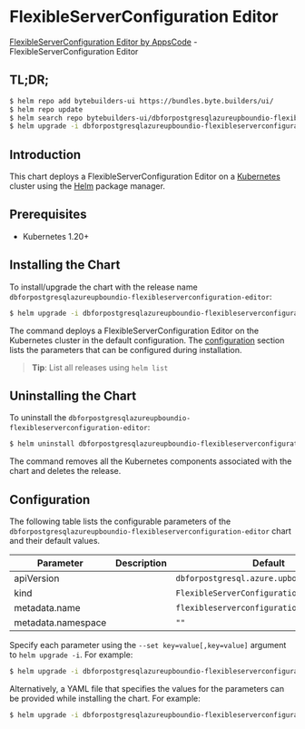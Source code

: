 # FlexibleServerConfiguration Editor

[FlexibleServerConfiguration Editor by AppsCode](https://byte.builders) - FlexibleServerConfiguration Editor

## TL;DR;

```bash
$ helm repo add bytebuilders-ui https://bundles.byte.builders/ui/
$ helm repo update
$ helm search repo bytebuilders-ui/dbforpostgresqlazureupboundio-flexibleserverconfiguration-editor --version=v0.4.18
$ helm upgrade -i dbforpostgresqlazureupboundio-flexibleserverconfiguration-editor bytebuilders-ui/dbforpostgresqlazureupboundio-flexibleserverconfiguration-editor -n default --create-namespace --version=v0.4.18
```

## Introduction

This chart deploys a FlexibleServerConfiguration Editor on a [Kubernetes](http://kubernetes.io) cluster using the [Helm](https://helm.sh) package manager.

## Prerequisites

- Kubernetes 1.20+

## Installing the Chart

To install/upgrade the chart with the release name `dbforpostgresqlazureupboundio-flexibleserverconfiguration-editor`:

```bash
$ helm upgrade -i dbforpostgresqlazureupboundio-flexibleserverconfiguration-editor bytebuilders-ui/dbforpostgresqlazureupboundio-flexibleserverconfiguration-editor -n default --create-namespace --version=v0.4.18
```

The command deploys a FlexibleServerConfiguration Editor on the Kubernetes cluster in the default configuration. The [configuration](#configuration) section lists the parameters that can be configured during installation.

> **Tip**: List all releases using `helm list`

## Uninstalling the Chart

To uninstall the `dbforpostgresqlazureupboundio-flexibleserverconfiguration-editor`:

```bash
$ helm uninstall dbforpostgresqlazureupboundio-flexibleserverconfiguration-editor -n default
```

The command removes all the Kubernetes components associated with the chart and deletes the release.

## Configuration

The following table lists the configurable parameters of the `dbforpostgresqlazureupboundio-flexibleserverconfiguration-editor` chart and their default values.

|     Parameter      | Description |                        Default                        |
|--------------------|-------------|-------------------------------------------------------|
| apiVersion         |             | <code>dbforpostgresql.azure.upbound.io/v1beta1</code> |
| kind               |             | <code>FlexibleServerConfiguration</code>              |
| metadata.name      |             | <code>flexibleserverconfiguration</code>              |
| metadata.namespace |             | <code>""</code>                                       |


Specify each parameter using the `--set key=value[,key=value]` argument to `helm upgrade -i`. For example:

```bash
$ helm upgrade -i dbforpostgresqlazureupboundio-flexibleserverconfiguration-editor bytebuilders-ui/dbforpostgresqlazureupboundio-flexibleserverconfiguration-editor -n default --create-namespace --version=v0.4.18 --set apiVersion=dbforpostgresql.azure.upbound.io/v1beta1
```

Alternatively, a YAML file that specifies the values for the parameters can be provided while
installing the chart. For example:

```bash
$ helm upgrade -i dbforpostgresqlazureupboundio-flexibleserverconfiguration-editor bytebuilders-ui/dbforpostgresqlazureupboundio-flexibleserverconfiguration-editor -n default --create-namespace --version=v0.4.18 --values values.yaml
```
